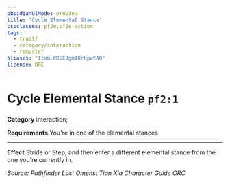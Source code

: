 ```yaml
---
obsidianUIMode: preview
title: "Cycle Elemental Stance"
cssclasses: pf2e,pf2e-action
tags:
  - trait/
  - category/interaction
  - remaster
aliases: "Item.PDSEJgmIKrhpwtAQ"
license: ORC
---
```

# Cycle Elemental Stance `pf2:1`

### 

**Category** interaction; 




**Requirements** You're in one of the elemental stances

* * *

**Effect** Stride or Step, and then enter a different elemental stance from the one you're currently in.

*Source: Pathfinder Lost Omens: Tian Xia Character Guide*
*ORC*